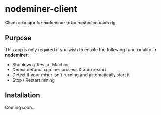 nodeminer-client
================

Client side app for nodeminer to be hosted on each rig

## Purpose

This app is only required if you wish to enable the following functionality in **nodeminer**:

* Shutdown / Restart Machine 
* Detect defunct cgminer process & auto restart 
* Detect if your miner isn't running and automatically start it 
* Stop / Restart mining

## Installation

Coming soon...

 
